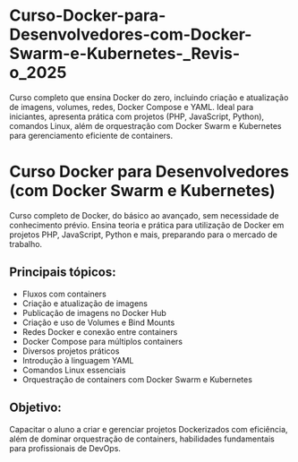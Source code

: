 # Curso-Docker-para-Desenvolvedores-com-Docker-Swarm-e-Kubernetes-_Revis-o_2025
Curso completo que ensina Docker do zero, incluindo criação e atualização de imagens, volumes, redes, Docker Compose e YAML. Ideal para iniciantes, apresenta prática com projetos (PHP, JavaScript, Python), comandos Linux, além de orquestração com Docker Swarm e Kubernetes para gerenciamento eficiente de containers.
# Curso Docker para Desenvolvedores (com Docker Swarm e Kubernetes)

Curso completo de Docker, do básico ao avançado, sem necessidade de conhecimento prévio. Ensina teoria e prática para utilização de Docker em projetos PHP, JavaScript, Python e mais, preparando para o mercado de trabalho.

## Principais tópicos:

- Fluxos com containers
- Criação e atualização de imagens
- Publicação de imagens no Docker Hub
- Criação e uso de Volumes e Bind Mounts
- Redes Docker e conexão entre containers
- Docker Compose para múltiplos containers
- Diversos projetos práticos
- Introdução à linguagem YAML
- Comandos Linux essenciais
- Orquestração de containers com Docker Swarm e Kubernetes

## Objetivo:

Capacitar o aluno a criar e gerenciar projetos Dockerizados com eficiência, além de dominar orquestração de containers, habilidades fundamentais para profissionais de DevOps.
